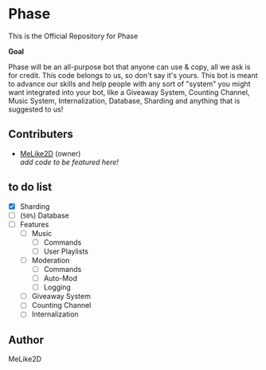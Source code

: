 # Phase

This is the Official Repository for Phase

**Goal**

Phase will be an all-purpose bot that anyone can use & copy, all we ask is for credit. This code belongs to us, so don't say it's yours. This bot is meant to advance our skills and help people with any sort of "system" you might want integrated into your bot, like a Giveaway System, Counting Channel, Music System, Internalization, Database, Sharding and anything that is suggested to us!

## Contributers

- [MeLike2D](https://melike2d.me/) (owner)  
*add code to be featured here!*

## to do list

- [x] Sharding
- [ ] (`50%`) Database
- [ ] Features
  - [ ] Music
    - [ ] Commands
    - [ ] User Playlists
  - [ ] Moderation
    - [ ] Commands
    - [ ] Auto-Mod
    - [ ] Logging
  - [ ] Giveaway System
  - [ ] Counting Channel
  - [ ] Internalization

## Author

MeLike2D
